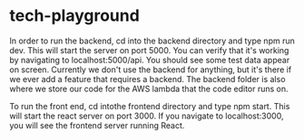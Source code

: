 # tech-playground
In order to run the backend, cd into the backend directory and type npm run dev. This will start
the server on port 5000. You can verify that it's working by navigating to localhost:5000/api. You
should see some test data appear on screen. Currently we don't use the backend for anything, but it's there if we ever add a feature that requires a backend.
The backend folder is also where we store our code for the AWS lambda that the code editor runs on.

To run the front end, cd intothe frontend directory and type npm start. This will start the react server 
on port 3000. If you navigate to localhost:3000, you will see the frontend server running React.
